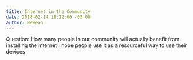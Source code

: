 ```yaml
---
title: Internet in the Community
date: 2018-02-14 18:12:00 -05:00
author: Neveah
---
```


Question: How many people in our community will actually benefit from installing the internet 
    I hope people use it as a resourceful way to use their devices
